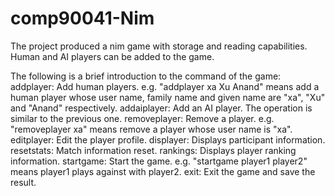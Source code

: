 # comp90041-Nim
The project produced a nim game with storage and reading capabilities.  Human and AI players can be added to the game.

The following is a brief introduction to the command of the game:
addplayer: Add human players. e.g. "addplayer xa Xu Anand" means add a human player whose user name, family name and given name are "xa", "Xu" and "Anand" respectively.
addaiplayer: Add an AI player. The operation is similar to the previous one.
removeplayer: Remove a player. e.g. "removeplayer xa" means remove a player whose user name is "xa".
editplayer: Edit the player profile.
displayer: Displays participant information.
resetstats: Match information reset.
rankings: Displays player ranking information.
startgame: Start the game. e.g. "startgame player1 player2" means player1 plays against with player2.
exit: Exit the game and save the result.
